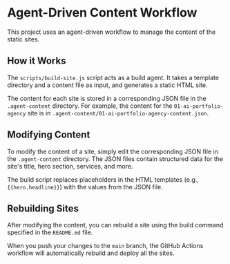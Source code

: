 # Agent-Driven Content Workflow

This project uses an agent-driven workflow to manage the content of the static sites.

## How it Works

The `scripts/build-site.js` script acts as a build agent. It takes a template directory and a content file as input, and generates a static HTML site.

The content for each site is stored in a corresponding JSON file in the `.agent-content` directory. For example, the content for the `01-ai-portfolio-agency` site is in `.agent-content/01-ai-portfolio-agency-content.json`.

## Modifying Content

To modify the content of a site, simply edit the corresponding JSON file in the `.agent-content` directory. The JSON files contain structured data for the site's title, hero section, services, and more.

The build script replaces placeholders in the HTML templates (e.g., `{{hero.headline}}`) with the values from the JSON file.

## Rebuilding Sites

After modifying the content, you can rebuild a site using the build command specified in the `README.md` file.

When you push your changes to the `main` branch, the GitHub Actions workflow will automatically rebuild and deploy all the sites.
